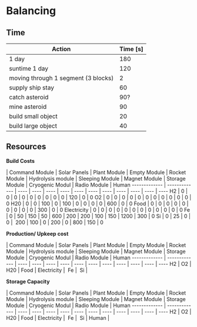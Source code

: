 Balancing
=========

Time
----

Action  | Time [s]
------------- | -------------
1 day | 180
suntime 1 day | 120
moving through 1 segment (3 blocks) | 2
supply ship stay | 60
catch asteroid | 90?
mine asteroid | 90
build small object | 20
build large object  | 40

Resources
---------

**Build Costs**

  | Command Module | Solar Panels |	Plant Module |	Empty Module |	Rocket Module |	Hydrolysis module |	Sleeping Module |	Magnet Module |	Storage Module |	Cryogenic Modul |	Radio Module |	Human
------------- | ------------- | ---- | ---- | ---- | ---- | ---- | ---- | ---- | ---- | ---- | ---- | ----
H2 | 0 |	0 |	0 |	0 |	0 |	0 |	0 |	0 |	0 |	120 |	0 |	0
O2 | 0 |	0 |	0 |	0 |	0 |	0 |	0 |	0 |	0 |	0 |	0 |	0
H20 | 0 |	0 |	100 |	0 |	100 |	0 |	0 |	0 |	0 |	600 |	0 |	0
Food | 0 |	0 |	0 |	0 |	0 |	0 |	0 |	0 |	0 |	300 |	0 |	0
Electricity | 0 |	0 |	0 |	0 |	0 |	0 |	0 |	0 |	0 |	0 |	0 |	0
Fe | 0 |	50 |	150 |	50 |	600 |	200 |	200 |	100 |	150 |	1200 |	300 |	0
Si | 0 |	25 |	0 |	 0 | 	200 |	100 |	0 |	200 |	0 |	800 |	150 |	0

**Production/ Upkeep cost**

  | Command Module | Solar Panels |	Plant Module |	Empty Module |	Rocket Module |	Hydrolysis module |	Sleeping Module |	Magnet Module |	Storage Module |	Cryogenic Modul |	Radio Module |	Human
------------- | ------------- | ---- | ---- | ---- | ---- | ---- | ---- | ---- | ---- | ---- | ---- | ----
H2 | 
O2 | 
H20 | 
Food | 
Electricity | 
Fe | 
Si | 

**Storage Capacity**

  | Command Module | Solar Panels |	Plant Module |	Empty Module |	Rocket Module |	Hydrolysis module |	Sleeping Module |	Magnet Module |	Storage Module |	Cryogenic Modul |	Radio Module |	Human
------------- | ------------- | ---- | ---- | ---- | ---- | ---- | ---- | ---- | ---- | ---- | ---- | ----
H2 | 
O2 | 
H20 | 
Food | 
Electricity | 
Fe | 
Si | 
Human |
